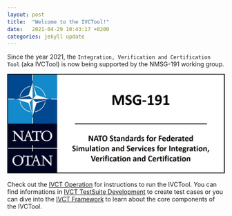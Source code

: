 ```yaml
---
layout: post
title:  "Welcome to the IVCTool!"
date:   2021-04-29 10:43:17 +0200
categories: jekyll update
---
```


Since the year 2021, the `Integration, Verification and Certification Tool` (aka IVCTool) is now being supported by the NMSG-191 working group.

![msg-191-logo](/images/msg-191-logo.jpg)

Check out the [IVCT Operation][ivct-operation] for instructions to run the IVCTool. You can find informations in [IVCT TestSuite Development][ivct-tutorial] to create test cases or you can dive into the [IVCT Framework][ivct-framework] to learn about the core components of the IVCTool.


[ivct-operation]: https://github.com/IVCTool/IVCT_Operation
[ivct-tutorial]: https://github.com/IVCTool/IVCT_TestSuiteDevelopment
[ivct-framework]: https://github.com/IVCTool/IVCT_Framework
